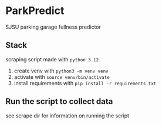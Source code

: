 # ParkPredict
SJSU parking garage fullness predictor

## Stack
scraping script made with `python 3.12`
<br>
1. create venv with `python3 -m venv venv` 
2. activate with `source venv/bin/activate`
3. install requirements with `pip install -r requirements.txt`

## Run the script to collect data
see scrape dir for information on running the script